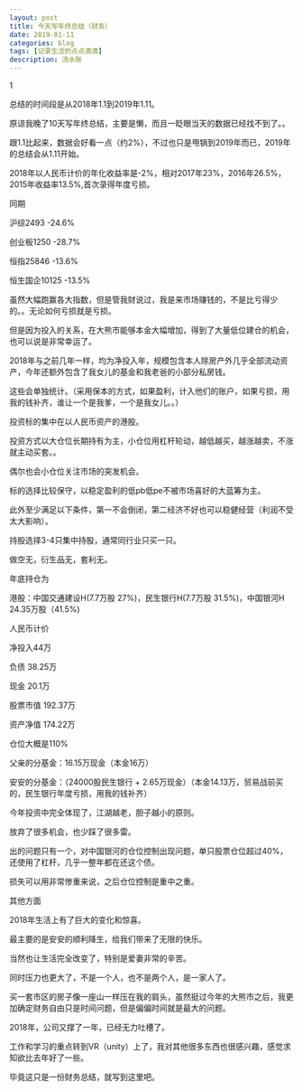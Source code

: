```yaml
---
layout: post
title: 今天写年终总结（财务）
date: 2019-01-11
categories: blog
tags: [记录生活的点点滴滴]
description: 流水账
---
```


1 

总结的时间段是从2018年1.1到2019年1.11。

原谅我晚了10天写年终总结，主要是懒，而且一眨眼当天的数据已经找不到了。。

跟1.1比起来，数据会好看一点（约2%），不过也只是甩锅到2019年而已，2019年的总结会从1.11开始。

2018年以人民币计价的年化收益率是-2%，相对2017年23%，2016年26.5%，2015年收益率13.5%,首次录得年度亏损。

同期

沪综2493 -24.6%

创业板1250 -28.7%

恒指25846 -13.6%

恒生国企10125 -13.5%

虽然大幅跑赢各大指数，但是管我财说过，我是来市场赚钱的，不是比亏得少的。。无论如何亏损就是亏损。

但是因为投入的关系，在大熊市能够本金大幅增加，得到了大量低位建仓的机会，也可以说是非常幸运了。

2018年与之前几年一样，均为净投入年，规模包含本人除房产外几乎全部流动资产，今年还额外包含了我女儿的基金和我老爸的小部分私房钱。

这些会单独统计。（采用保本的方式，如果盈利，计入他们的账户，如果亏损，用我的钱补齐，谁让一个是我爹，一个是我女儿。。）

投资标的集中在以人民币资产的港股。

投资方式以大仓位长期持有为主，小仓位用杠杆轮动，越低越买，越涨越卖，不涨就主动买套。。

偶尔也会小仓位关注市场的突发机会。

标的选择比较保守，以稳定盈利的低pb低pe不被市场喜好的大蓝筹为主。

此外至少满足以下条件，第一不会倒闭，第二经济不好也可以稳健经营（利润不受太大影响）。

持股选择3-4只集中持股，通常同行业只买一只。

做空无，衍生品无，套利无。

年底持仓为

港股：中国交通建设H(7.7万股 27%)，民生银行H(7.7万股 31.5%)，中国银河H 24.35万股（41.5%)

人民币计价

净投入44万

负债 38.25万

现金 20.1万

股票市值 192.37万

资产净值 174.22万

仓位大概是110%

父亲的分基金：16.15万现金（本金16万）

安安的分基金：（24000股民生银行 + 2.65万现金）（本金14.13万，贸易战前买的，民生银行年度亏损，用我的钱补齐）

今年投资中完全体现了，江湖越老，胆子越小的原则。

放弃了很多机会，也少踩了很多雷。

出的问题只有一个，对中国银河的仓位控制出现问题，单只股票仓位超过40%，还使用了杠杆，几乎一整年都在还这个债。

损失可以用非常惨重来说，之后仓位控制是重中之重。


其他方面

2018年生活上有了巨大的变化和惊喜。

最主要的是安安的顺利降生，给我们带来了无限的快乐。

当然也让生活完全改变了，特别是爱妻非常的辛苦。

同时压力也更大了，不是一个人，也不是两个人，是一家人了。

买一套市区的房子像一座山一样压在我的肩头，虽然挺过今年的大熊市之后，我更加确定财务自由只是时间问题，但是偏偏时间就是最大的问题。

2018年，公司又撑了一年，已经无力吐槽了。

工作和学习的重点转到VR（unity）上了，我对其他很多东西也很感兴趣，感觉求知欲比去年好了一些。

毕竟这只是一份财务总结，就写到这里吧。








